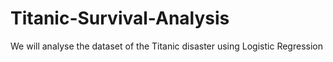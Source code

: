 # Titanic-Survival-Analysis
We will analyse the dataset of the Titanic disaster using Logistic Regression
